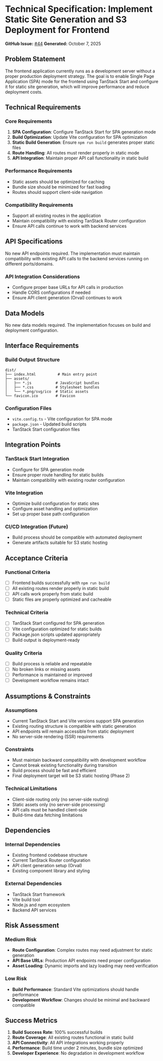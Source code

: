 # Technical Specification: Implement Static Site Generation and S3 Deployment for Frontend

**GitHub Issue:** [#44](https://github.com/tristanl-slalom/conflicto/issues/44)
**Generated:** October 7, 2025

## Problem Statement

The frontend application currently runs as a development server without a proper production deployment strategy. The goal is to enable Single Page Application (SPA) mode for the frontend using TanStack Start and configure it for static site generation, which will improve performance and reduce deployment costs.

## Technical Requirements

### Core Requirements
1. **SPA Configuration**: Configure TanStack Start for SPA generation mode
2. **Build Optimization**: Update Vite configuration for SPA optimization
3. **Static Build Generation**: Ensure `npm run build` generates proper static files
4. **Route Handling**: All routes must render properly in static mode
5. **API Integration**: Maintain proper API call functionality in static build

### Performance Requirements
- Static assets should be optimized for caching
- Bundle size should be minimized for fast loading
- Routes should support client-side navigation

### Compatibility Requirements
- Support all existing routes in the application
- Maintain compatibility with existing TanStack Router configuration
- Ensure API calls continue to work with backend services

## API Specifications

No new API endpoints required. The implementation must maintain compatibility with existing API calls to the backend services running on different ports/domains.

### API Integration Considerations
- Configure proper base URLs for API calls in production
- Handle CORS configurations if needed
- Ensure API client generation (Orval) continues to work

## Data Models

No new data models required. The implementation focuses on build and deployment configuration.

## Interface Requirements

### Build Output Structure
```
dist/
├── index.html          # Main entry point
├── assets/
│   ├── *.js           # JavaScript bundles
│   ├── *.css          # Stylesheet bundles
│   └── *.png/svg/ico  # Static assets
└── favicon.ico        # Favicon
```

### Configuration Files
- `vite.config.ts` - Vite configuration for SPA mode
- `package.json` - Updated build scripts
- TanStack Start configuration files

## Integration Points

### TanStack Start Integration
- Configure for SPA generation mode
- Ensure proper route handling for static builds
- Maintain compatibility with existing router configuration

### Vite Integration
- Optimize build configuration for static sites
- Configure asset handling and optimization
- Set up proper base path configuration

### CI/CD Integration (Future)
- Build process should be compatible with automated deployment
- Generate artifacts suitable for S3 static hosting

## Acceptance Criteria

### Functional Criteria
- [ ] Frontend builds successfully with `npm run build`
- [ ] All existing routes render properly in static build
- [ ] API calls work properly from static build
- [ ] Static files are properly optimized and cacheable

### Technical Criteria
- [ ] TanStack Start configured for SPA generation
- [ ] Vite configuration optimized for static builds
- [ ] Package.json scripts updated appropriately
- [ ] Build output is deployment-ready

### Quality Criteria
- [ ] Build process is reliable and repeatable
- [ ] No broken links or missing assets
- [ ] Performance is maintained or improved
- [ ] Development workflow remains intact

## Assumptions & Constraints

### Assumptions
- Current TanStack Start and Vite versions support SPA generation
- Existing routing structure is compatible with static generation
- API endpoints will remain accessible from static deployment
- No server-side rendering (SSR) requirements

### Constraints
- Must maintain backward compatibility with development workflow
- Cannot break existing functionality during transition
- Build process should be fast and efficient
- Final deployment target will be S3 static hosting (Phase 2)

### Technical Limitations
- Client-side routing only (no server-side routing)
- Static assets only (no server-side processing)
- API calls must be handled client-side
- Build-time data fetching limitations

## Dependencies

### Internal Dependencies
- Existing frontend codebase structure
- Current TanStack Router configuration
- API client generation setup (Orval)
- Existing component library and styling

### External Dependencies
- TanStack Start framework
- Vite build tool
- Node.js and npm ecosystem
- Backend API services

## Risk Assessment

### Medium Risk
- **Route Configuration**: Complex routes may need adjustment for static generation
- **API Base URLs**: Production API endpoints need proper configuration
- **Asset Loading**: Dynamic imports and lazy loading may need verification

### Low Risk
- **Build Performance**: Standard Vite optimizations should handle performance
- **Development Workflow**: Changes should be minimal and backward compatible

## Success Metrics

1. **Build Success Rate**: 100% successful builds
2. **Route Coverage**: All existing routes functional in static build
3. **API Connectivity**: All API integrations working properly
4. **Performance**: Build time under 2 minutes, bundle size optimized
5. **Developer Experience**: No degradation in development workflow